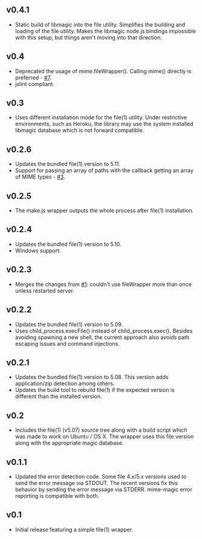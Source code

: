 ## v0.4.1
 * Static build of libmagic into the file utility. Simplifies the building and loading of the file utility. Makes the libmagic node.js bindings impossible with this setup, but things aren't moving into that direction.

## v0.4
 * Deprecated the usage of mime.fileWrapper(). Calling mime() directly is preferred - [#7](https://github.com/SaltwaterC/mime-magic/issues/7).
 * jslint compliant.

## v0.3
 * Uses different installation mode for the file(1) utility. Under restrictive environments, such as Heroku, the library may use the system installed libmagic database which is not forward compatible.

## v0.2.6
 * Updates the bundled file(1) version to 5.11.
 * Support for passing an array of paths with the callback getting an array of MIME types - [#3](https://github.com/SaltwaterC/mime-magic/pull/3).

## v0.2.5
 * The make.js wrapper outputs the whole process after file(1) installation.

## v0.2.4
 * Updates the bundled file(1) version to 5.10.
 * Windows support.

## v0.2.3
 * Merges the changes from [#1](https://github.com/SaltwaterC/mime-magic/pull/1): couldn't use fileWrapper more than once unless restarted server.

## v0.2.2
 * Updates the bundled file(1) version to 5.09.
 * Uses child_process.execFile() instead of child_process.exec(). Besides avoiding spawning a new shell, the current approach also avoids path escaping issues and command injections.

## v0.2.1
 * Updates the bundled file(1) version to 5.08. This version adds application/zip detection among others.
 * Updates the build tool to rebuild file(1) if the expected version is different than the installed version.

## v0.2
 * Includes the file(1) (v5.07) source tree along with a build script which was made to work on Ubuntu / OS X. The wrapper uses this file version along with the appropriate magic database.

## v0.1.1
 * Updated the error detection code. Some file 4.x/5.x versions used to send the error message via STDOUT. The recent versions fix this behavior by sending the error message via STDERR. mime-magic error reporting is compatible with both.

## v0.1
 * Initial release featuring a simple file(1) wrapper.
